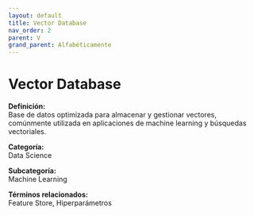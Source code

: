 ```yaml
---
layout: default
title: Vector Database
nav_order: 2
parent: V
grand_parent: Alfabéticamente
---
```


# Vector Database

**Definición:**  
Base de datos optimizada para almacenar y gestionar vectores, comúnmente utilizada en aplicaciones de machine learning y búsquedas vectoriales.

**Categoría:**  
Data Science  

**Subcategoría:**  
Machine Learning

**Términos relacionados:**  
Feature Store, Hiperparámetros
